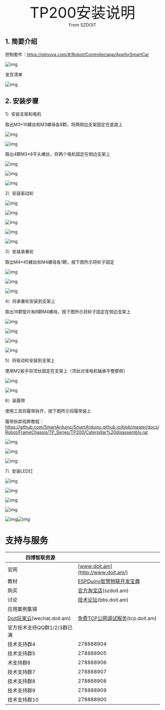 <center><font size=10> TP200安装说明 </center></font>
<center> From SZDOIT</center>

## **1.** 简要介绍

控制套件：https://gitnova.com/#/Robot/Controller/app/AppforSmartCar

![img](https://github.com/SmartArduino/zhdocs/raw/master/zhSmartCAR/TP_Series/TP200/wps1.jpg) 

发货清单

![img](https://github.com/SmartArduino/zhdocs/raw/master/zhSmartCAR/TP_Series/TP200/wps2.png) 

## **2.** 安装步骤

1）安装支架和电机

取出M3*10螺丝和M3螺母各8颗，将两侧边支架固定在底盘上

![img](https://github.com/SmartArduino/zhdocs/raw/master/zhSmartCAR/TP_Series/TP200/wps3.jpg) 

![img](https://github.com/SmartArduino/zhdocs/raw/master/zhSmartCAR/TP_Series/TP200/wps4.jpg) 

取出4颗M3*8平头螺丝，将两个电机固定在侧边支架上

![img](https://github.com/SmartArduino/zhdocs/raw/master/zhSmartCAR/TP_Series/TP200/wps5.jpg) 

 

![img](https://github.com/SmartArduino/zhdocs/raw/master/zhSmartCAR/TP_Series/TP200/wps6.jpg) 

![img](https://github.com/SmartArduino/zhdocs/raw/master/zhSmartCAR/TP_Series/TP200/wps7.jpg) 

2）安装驱动轮

![img](https://github.com/SmartArduino/zhdocs/raw/master/zhSmartCAR/TP_Series/TP200/wps8.jpg) 

![img](https://github.com/SmartArduino/zhdocs/raw/master/zhSmartCAR/TP_Series/TP200/wps9.jpg) 

![img](https://github.com/SmartArduino/zhdocs/raw/master/zhSmartCAR/TP_Series/TP200/wps10.jpg) 

![img](https://github.com/SmartArduino/zhdocs/raw/master/zhSmartCAR/TP_Series/TP200/wps11.jpg) 

![img](https://github.com/SmartArduino/zhdocs/raw/master/zhSmartCAR/TP_Series/TP200/wps12.jpg) 

3）安装承重轮

取出M4*45螺丝和M4螺母各1颗，按下图所示将轮子固定

![img](https://github.com/SmartArduino/zhdocs/raw/master/zhSmartCAR/TP_Series/TP200/wps13.jpg) 

![img](https://github.com/SmartArduino/zhdocs/raw/master/zhSmartCAR/TP_Series/TP200/wps14.jpg) 

![img](https://github.com/SmartArduino/zhdocs/raw/master/zhSmartCAR/TP_Series/TP200/wps15.jpg) 

4）将承重轮安装到支架上

取出16颗垫片和8颗M4螺母，按下图所示将轮子固定在侧边支架上

![img](https://github.com/SmartArduino/zhdocs/raw/master/zhSmartCAR/TP_Series/TP200/wps16.jpg) 

![img](https://github.com/SmartArduino/zhdocs/raw/master/zhSmartCAR/TP_Series/TP200/wps17.jpg) 

![img](https://github.com/SmartArduino/zhdocs/raw/master/zhSmartCAR/TP_Series/TP200/wps18.jpg) 

![img](https://github.com/SmartArduino/zhdocs/raw/master/zhSmartCAR/TP_Series/TP200/wps19.jpg) 

5）将驱动轮安装到支架上

使用M2扳手将顶丝固定在支架上（顶丝对准电机轴承平整那侧）

![img](https://github.com/SmartArduino/zhdocs/raw/master/zhSmartCAR/TP_Series/TP200/wps20.jpg) 

![img](https://github.com/SmartArduino/zhdocs/raw/master/zhSmartCAR/TP_Series/TP200/wps21.jpg) 

6）装履带

使用工具将履带拆开，按下图所示将履带装上

履带拆卸视屏教程：https://github.com/SmartArduino/SmartArduino.github.io/blob/master/docs/Robot/FrameChassis/TP_Series/TP200/Caterpillar%20disassembly.rar

![img](https://github.com/SmartArduino/zhdocs/raw/master/zhSmartCAR/TP_Series/TP200/wps22.jpg) 

![img](https://github.com/SmartArduino/zhdocs/raw/master/zhSmartCAR/TP_Series/TP200/wps23.jpg) 

![img](https://github.com/SmartArduino/zhdocs/raw/master/zhSmartCAR/TP_Series/TP200/wps24.jpg) 

7）安装LED灯

![img](https://github.com/SmartArduino/zhdocs/raw/master/zhSmartCAR/TP_Series/TP200/wps25.jpg) 

![img](https://github.com/SmartArduino/zhdocs/raw/master/zhSmartCAR/TP_Series/TP200/wps26.jpg) 

![img](https://github.com/SmartArduino/zhdocs/raw/master/zhSmartCAR/TP_Series/TP200/wps27.jpg) 

![img](https://github.com/SmartArduino/zhdocs/raw/master/zhSmartCAR/TP_Series/TP200/wps28.jpg) 

![img](https://github.com/SmartArduino/zhdocs/raw/master/zhSmartCAR/TP_Series/TP200/wps29.jpg)![img](https://github.com/SmartArduino/zhdocs/raw/master/zhSmartCAR/TP_Series/TP200/wps30.jpg) 

# 支持与服务

| 四博智联资源                                        |                                                              |
| --------------------------------------------------- | ------------------------------------------------------------ |
| 官网                                                | [www.doit.am](http://www.doit.am/)                           |
| 教材                                                | [ESPDuino智慧物联开发宝典](https://item.taobao.com/item.htm?spm=a1z10.3-c.w4002-7420449993.9.Bgp1Ll&id=520583000610) |
| 购买                                                | [官方淘宝店](https://szdoit.taobao.com/)(szdoit.am)          |
| 讨论                                                | [技术论坛](http://bbs.doit.am/forum.php)(bbs.doit.am)        |
| 应用案例集锦                                        |                                                              |
| [Doit玩家云](http://wechat.doit.am)(wechat.doit.am) | [免费TCP公网调试服务](http://tcp.doit.am)(tcp.doit.am)       |
| 官方技术支持QQ群1/2/3群已满                         |                                                              |
| 技术支持群4                                         | 278888904                                                    |
| 技术支持群5                                         | 278888905                                                    |
| 术支持群6                                           | 278888906                                                    |
| 技术支持群7                                         | 278888907                                                    |
| 技术支持群8                                         | 278888908                                                    |
| 技术支持群9                                         | 278888909                                                    |
| 技术支持群10                                        | 278888900                                                    |